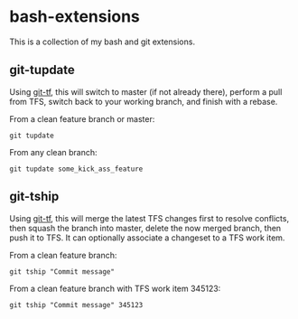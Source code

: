 bash-extensions
===============

This is a collection of my bash and git extensions.

## git-tupdate

Using [git-tf](http://gittf.codeplex.com), this will switch to master (if not already there), perform a pull from TFS, switch back to your working branch, and finish with a rebase.

From a clean feature branch or master:
```
git tupdate
```

From any clean branch:
```
git tupdate some_kick_ass_feature
```

## git-tship

Using [git-tf](http://gittf.codeplex.com), this will merge the latest TFS changes first to resolve conflicts, then squash the branch into master, delete the now merged branch, then push it to TFS. It can optionally associate a changeset to a TFS work item.

From a clean feature branch:
```
git tship "Commit message"
```

From a clean feature branch with TFS work item 345123:
```
git tship "Commit message" 345123
```
